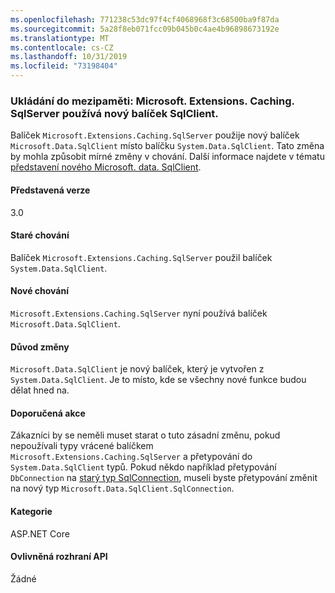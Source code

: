 ```yaml
---
ms.openlocfilehash: 771238c53dc97f4cf4068968f3c68500ba9f87da
ms.sourcegitcommit: 5a28f8eb071fcc09b045b0c4ae4b96898673192e
ms.translationtype: MT
ms.contentlocale: cs-CZ
ms.lasthandoff: 10/31/2019
ms.locfileid: "73198404"
---
```

### <a name="caching-microsoftextensionscachingsqlserver-uses-new-sqlclient-package"></a>Ukládání do mezipaměti: Microsoft. Extensions. Caching. SqlServer používá nový balíček SqlClient.

Balíček `Microsoft.Extensions.Caching.SqlServer` použije nový balíček `Microsoft.Data.SqlClient` místo balíčku `System.Data.SqlClient`. Tato změna by mohla způsobit mírné změny v chování. Další informace najdete v tématu [představení nového Microsoft. data. SqlClient](https://devblogs.microsoft.com/dotnet/introducing-the-new-microsoftdatasqlclient/).

#### <a name="version-introduced"></a>Představená verze

3.0

#### <a name="old-behavior"></a>Staré chování

Balíček `Microsoft.Extensions.Caching.SqlServer` použil balíček `System.Data.SqlClient`.

#### <a name="new-behavior"></a>Nové chování

`Microsoft.Extensions.Caching.SqlServer` nyní používá balíček `Microsoft.Data.SqlClient`.

#### <a name="reason-for-change"></a>Důvod změny

`Microsoft.Data.SqlClient` je nový balíček, který je vytvořen z `System.Data.SqlClient`. Je to místo, kde se všechny nové funkce budou dělat hned na.

#### <a name="recommended-action"></a>Doporučená akce

Zákazníci by se neměli muset starat o tuto zásadní změnu, pokud nepoužívali typy vrácené balíčkem `Microsoft.Extensions.Caching.SqlServer` a přetypování do `System.Data.SqlClient` typů. Pokud někdo například přetypování `DbConnection` na [starý typ SqlConnection](xref:System.Data.SqlClient.SqlConnection), museli byste přetypování změnit na nový typ `Microsoft.Data.SqlClient.SqlConnection`.

#### <a name="category"></a>Kategorie

ASP.NET Core

#### <a name="affected-apis"></a>Ovlivněná rozhraní API

Žádné

<!-- 

#### Affected APIs

Not detectable via API analysis

-->
